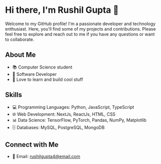 # Hi there, I'm Rushil Gupta 👋

Welcome to my GitHub profile! I'm a passionate developer and technology enthusiast. Here, you'll find some of my projects and contributions. Please feel free to explore and reach out to me if you have any questions or want to collaborate.

## About Me

- 📚 Computer Science student
- 💼 Software Developer
- 🚀 Love to learn and build cool stuff

<!---
## Projects

Here are some of the projects I've worked on:

- [Project 1](link-to-project-1): Brief description of Project 1.
- [Project 2](link-to-project-2): Brief description of Project 2.
- [Project 3](link-to-project-3): Brief description of Project 3.
--->

## Skills

- 💻 Programming Languages: Python, JavaScript, TypeScript
- 🌐 Web Development: NextJs, ReactJs, HTML, CSS
- 📊 Data Science: TensorFlow, PyTorch, Pandas, NumPy, Matplotlib
- 🗄️ Databases: MySQL, PostgreSQL, MongoDB

## Connect with Me

- 📧 Email: rushilgupta4@email.com

